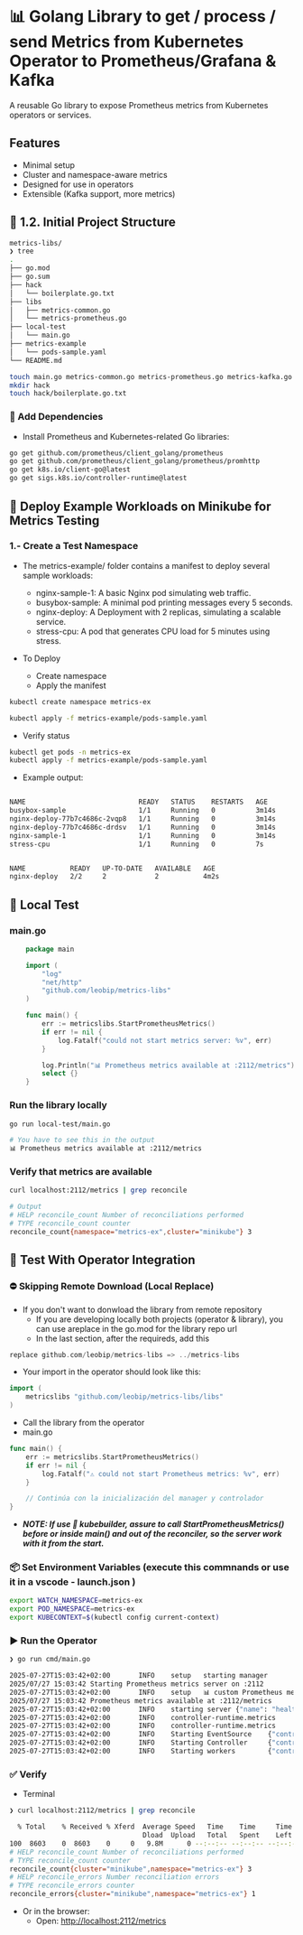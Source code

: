 # 📊 Golang Library to get / process / send Metrics from Kubernetes Operator to Prometheus/Grafana & Kafka

A reusable Go library to expose Prometheus metrics from Kubernetes operators or services.

## Features

- Minimal setup
- Cluster and namespace-aware metrics
- Designed for use in operators
- Extensible (Kafka support, more metrics)

## 📁 1.2. Initial Project Structure

```bash
metrics-libs/
❯ tree
.
├── go.mod
├── go.sum
├── hack
│   └── boilerplate.go.txt
├── libs
│   ├── metrics-common.go
│   └── metrics-prometheus.go
├── local-test
│   └── main.go
├── metrics-example
│   └── pods-sample.yaml
└── README.md
```

```bash
touch main.go metrics-common.go metrics-prometheus.go metrics-kafka.go
mkdir hack
touch hack/boilerplate.go.txt
```

### 🔗 Add Dependencies

- Install Prometheus and Kubernetes-related Go libraries:

```bash
go get github.com/prometheus/client_golang/prometheus
go get github.com/prometheus/client_golang/prometheus/promhttp
go get k8s.io/client-go@latest
go get sigs.k8s.io/controller-runtime@latest

```

## 🚀 Deploy Example Workloads on Minikube for Metrics Testing

### 1.- Create a Test Namespace

- The metrics-example/ folder contains a manifest to deploy several sample workloads:
  - nginx-sample-1: A basic Nginx pod simulating web traffic.
  - busybox-sample: A minimal pod printing messages every 5 seconds.
  - nginx-deploy: A Deployment with 2 replicas, simulating a scalable service.
  - stress-cpu: A pod that generates CPU load for 5 minutes using stress.

- To Deploy
  - Create namespace
  - Apply the manifest

```bash
kubectl create namespace metrics-ex

kubectl apply -f metrics-example/pods-sample.yaml
```

- Verify status

```bash
kubectl get pods -n metrics-ex
kubectl apply -f metrics-example/pods-sample.yaml
```

- Example output:

```bash

NAME                            READY   STATUS    RESTARTS   AGE
busybox-sample                  1/1     Running   0          3m14s
nginx-deploy-77b7c4686c-2vqp8   1/1     Running   0          3m14s
nginx-deploy-77b7c4686c-drdsv   1/1     Running   0          3m14s
nginx-sample-1                  1/1     Running   0          3m14s
stress-cpu                      1/1     Running   0          7s


NAME           READY   UP-TO-DATE   AVAILABLE   AGE
nginx-deploy   2/2     2            2           4m2s

```

## 🧪 Local Test

### main.go

```go
    package main

    import (
        "log"
        "net/http"
        "github.com/leobip/metrics-libs"
    )

    func main() {
        err := metricslibs.StartPrometheusMetrics()
        if err != nil {
            log.Fatalf("could not start metrics server: %v", err)
        }

        log.Println("📊 Prometheus metrics available at :2112/metrics")
        select {}
    }
```

### Run the library locally

```bash
go run local-test/main.go

# You have to see this in the output
📊 Prometheus metrics available at :2112/metrics

```

### Verify that metrics are available

```bash
curl localhost:2112/metrics | grep reconcile

# Output
# HELP reconcile_count Number of reconciliations performed
# TYPE reconcile_count counter
reconcile_count{namespace="metrics-ex",cluster="minikube"} 3
```

## 🧪 Test With Operator Integration

### ⛔ Skipping Remote Download (Local Replace)

- If you don't want to donwload the library from remote repository
  - If you are developing locally both projects (operator & library), you can use areplace in the go.mod for the library repo url
  - In the last section, after the requireds, add this

```go
replace github.com/leobip/metrics-libs => ../metrics-libs
```

- Your import in the operator should look like this:

```go
import (
    metricslibs "github.com/leobip/metrics-libs/libs"
)
```

- Call the library from the operator
- main.go

```go
func main() {
    err := metricslibs.StartPrometheusMetrics()
    if err != nil {
        log.Fatalf("⚠️ could not start Prometheus metrics: %v", err)
    }

    // Continúa con la inicialización del manager y controlador
}
```

- ***NOTE: If use 📝 kubebuilder, assure to call StartPrometheusMetrics() before or inside main() and out of the reconciler, so the server work with it from the start.***

### 📦 Set Environment Variables (execute this commnands or use it in a vscode - launch.json )

```bash
export WATCH_NAMESPACE=metrics-ex
export POD_NAMESPACE=metrics-ex
export KUBECONTEXT=$(kubectl config current-context)
```

### ▶️ Run the Operator

```bash
❯ go run cmd/main.go

2025-07-27T15:03:42+02:00       INFO    setup   starting manager
2025/07/27 15:03:42 Starting Prometheus metrics server on :2112
2025-07-27T15:03:42+02:00       INFO    setup   📊 custom Prometheus metrics server started on :2112
2025/07/27 15:03:42 Prometheus metrics available at :2112/metrics
2025-07-27T15:03:42+02:00       INFO    starting server {"name": "health probe", "addr": "[::]:8081"}
2025-07-27T15:03:42+02:00       INFO    controller-runtime.metrics      Starting metrics server
2025-07-27T15:03:42+02:00       INFO    controller-runtime.metrics      Serving metrics server  {"bindAddress": ":8080", "secure": false}
2025-07-27T15:03:42+02:00       INFO    Starting EventSource    {"controller": "simple", "controllerGroup": "demo.demo.local", "controllerKind": "Simple", "source": "kind source: *v1.Simple"}
2025-07-27T15:03:42+02:00       INFO    Starting Controller     {"controller": "simple", "controllerGroup": "demo.demo.local", "controllerKind": "Simple"}
2025-07-27T15:03:42+02:00       INFO    Starting workers        {"controller": "simple", "controllerGroup": "demo.demo.local", "controllerKind": "Simple", "worker count": 1}
```

### ✅ Verify

- Terminal

```bash
❯ curl localhost:2112/metrics | grep reconcile

  % Total    % Received % Xferd  Average Speed   Time    Time     Time  Current
                                 Dload  Upload   Total   Spent    Left  Speed
100  8603    0  8603    0     0   9.8M      0 --:--:-- --:--:-- --:--:-- 8401k
# HELP reconcile_count Number of reconciliations performed
# TYPE reconcile_count counter
reconcile_count{cluster="minikube",namespace="metrics-ex"} 3
# HELP reconcile_errors Number reconciliation errors
# TYPE reconcile_errors counter
reconcile_errors{cluster="minikube",namespace="metrics-ex"} 1
```

- Or in the browser:
  - Open: <http://localhost:2112/metrics>
